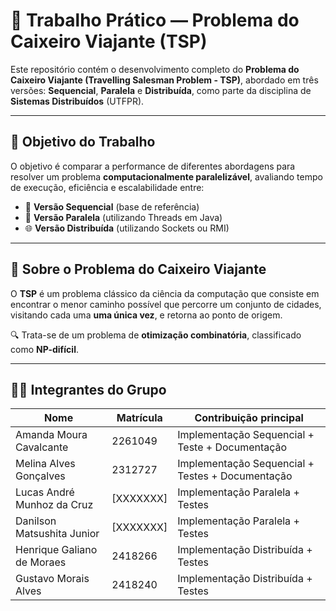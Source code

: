 # 🚚 Trabalho Prático — Problema do Caixeiro Viajante (TSP)

Este repositório contém o desenvolvimento completo do **Problema do Caixeiro Viajante (Travelling Salesman Problem - TSP)**, abordado em três versões: **Sequencial**, **Paralela** e **Distribuída**, como parte da disciplina de **Sistemas Distribuídos** (UTFPR).

---

## 🎯 Objetivo do Trabalho

O objetivo é comparar a performance de diferentes abordagens para resolver um problema **computacionalmente paralelizável**, avaliando tempo de execução, eficiência e escalabilidade entre:

- 🧮 **Versão Sequencial** (base de referência)
- 🔄 **Versão Paralela** (utilizando Threads em Java)
- 🌐 **Versão Distribuída** (utilizando Sockets ou RMI)

---

## 🧩 Sobre o Problema do Caixeiro Viajante

O **TSP** é um problema clássico da ciência da computação que consiste em encontrar o menor caminho possível que percorre um conjunto de cidades, visitando cada uma **uma única vez**, e retorna ao ponto de origem.  

🔍 Trata-se de um problema de **otimização combinatória**, classificado como **NP-difícil**.

---

## 👩‍💻 Integrantes do Grupo

| Nome                        | Matrícula  | Contribuição principal                   |
|-----------------------------|------------|------------------------------------------|
| Amanda Moura Cavalcante     | 2261049    | Implementação Sequencial + Teste + Documentação |
| Melina Alves Gonçalves      | 2312727    | Implementação Sequencial + Testes  + Documentação      |
| Lucas André Munhoz da Cruz  | [XXXXXXX]  | Implementação Paralela + Testes               |
| Danilson Matsushita Junior  | [XXXXXXX]  | Implementação Paralela + Testes               |
| Henrique Galiano de Moraes  | 2418266    | Implementação Distribuída + Testes            |
| Gustavo Morais Alves        | 2418240    | Implementação Distribuída + Testes            |


## 
